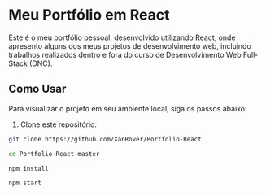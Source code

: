 # Meu Portfólio em React

Este é o meu portfólio pessoal, desenvolvido utilizando React, onde apresento alguns dos meus projetos de desenvolvimento web, incluindo trabalhos realizados dentro e fora do curso de Desenvolvimento Web Full-Stack (DNC).

## Como Usar

Para visualizar o projeto em seu ambiente local, siga os passos abaixo:

1. Clone este repositório:

```bash
git clone https://github.com/XanRover/Portfolio-React

cd Portfolio-React-master

npm install

npm start
